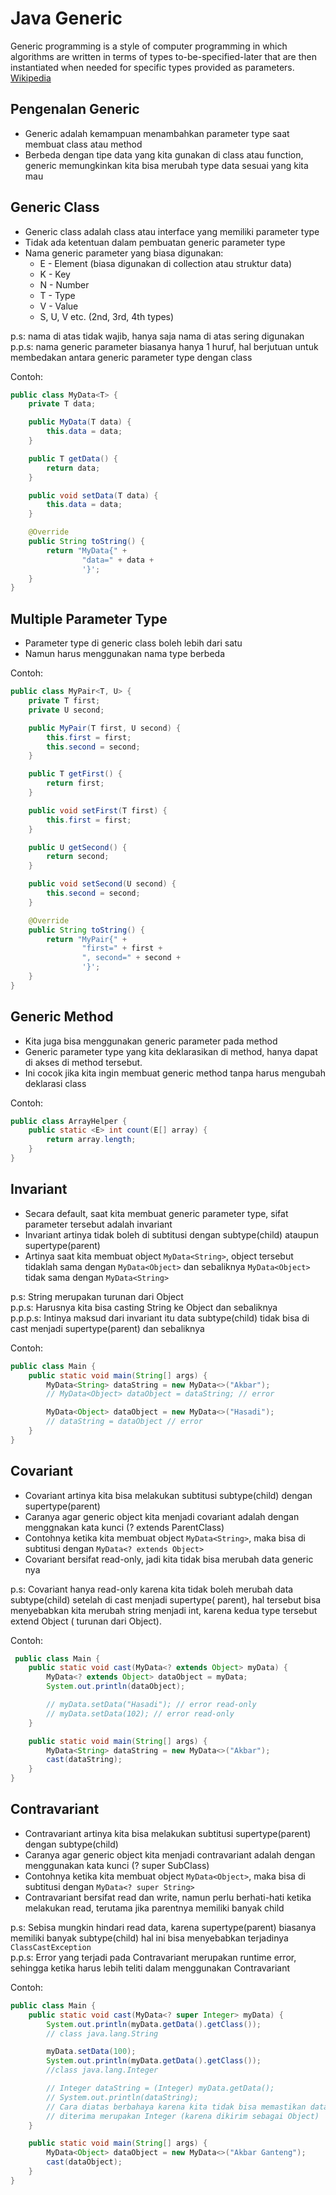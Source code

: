 # Java Generic

Generic programming is a style of computer programming in which algorithms are written in terms of types
to-be-specified-later that are then instantiated when needed for specific types provided as parameters.
[Wikipedia](https://en.wikipedia.org/wiki/Generic_programming)

## Pengenalan Generic

- Generic adalah kemampuan menambahkan parameter type saat membuat class atau method
- Berbeda dengan tipe data yang kita gunakan di class atau function, generic memungkinkan kita bisa merubah type data
  sesuai yang kita mau

## Generic Class

- Generic class adalah class atau interface yang memiliki parameter type
- Tidak ada ketentuan dalam pembuatan generic parameter type
- Nama generic parameter yang biasa digunakan:
    - E - Element (biasa digunakan di collection atau struktur data)
    - K - Key
    - N - Number
    - T - Type
    - V - Value
    - S, U, V etc. (2nd, 3rd, 4th types)

p.s: nama di atas tidak wajib, hanya saja nama di atas sering digunakan  
p.p.s: nama generic parameter biasanya hanya 1 huruf, hal berjutuan untuk membedakan antara generic parameter type
dengan class

Contoh:

```java
public class MyData<T> {
    private T data;

    public MyData(T data) {
        this.data = data;
    }

    public T getData() {
        return data;
    }

    public void setData(T data) {
        this.data = data;
    }

    @Override
    public String toString() {
        return "MyData{" +
                "data=" + data +
                '}';
    }
}
```

## Multiple Parameter Type

- Parameter type di generic class boleh lebih dari satu
- Namun harus menggunakan nama type berbeda

Contoh:

```java
public class MyPair<T, U> {
    private T first;
    private U second;

    public MyPair(T first, U second) {
        this.first = first;
        this.second = second;
    }

    public T getFirst() {
        return first;
    }

    public void setFirst(T first) {
        this.first = first;
    }

    public U getSecond() {
        return second;
    }

    public void setSecond(U second) {
        this.second = second;
    }

    @Override
    public String toString() {
        return "MyPair{" +
                "first=" + first +
                ", second=" + second +
                '}';
    }
}
```

## Generic Method

- Kita juga bisa menggunakan generic parameter pada method
- Generic parameter type yang kita deklarasikan di method, hanya dapat di akses di method tersebut.
- Ini cocok jika kita ingin membuat generic method tanpa harus mengubah deklarasi class

Contoh:

```java
public class ArrayHelper {
    public static <E> int count(E[] array) {
        return array.length;
    }
}
```

## Invariant

- Secara default, saat kita membuat generic parameter type, sifat parameter tersebut adalah invariant
- Invariant artinya tidak boleh di subtitusi dengan subtype(child) ataupun supertype(parent)
- Artinya saat kita membuat object ```MyData<String>```, object tersebut tidaklah sama dengan ```MyData<Object>``` dan
  sebaliknya  ```MyData<Object>``` tidak sama dengan ```MyData<String>```

p.s: String merupakan turunan dari Object  
p.p.s: Harusnya kita bisa casting String ke Object dan sebaliknya  
p.p.p.s: Intinya maksud dari invariant itu data subtype(child) tidak bisa di cast menjadi supertype(parent) dan
sebaliknya

Contoh:

```java
public class Main {
    public static void main(String[] args) {
        MyData<String> dataString = new MyData<>("Akbar");
        // MyData<Object> dataObject = dataString; // error

        MyData<Object> dataObject = new MyData<>("Hasadi");
        // dataString = dataObject // error
    }
}
```

## Covariant

- Covariant artinya kita bisa melakukan subtitusi subtype(child) dengan supertype(parent)
- Caranya agar generic object kita menjadi covariant adalah dengan menggnakan kata kunci (? extends ParentClass)
- Contohnya ketika kita membuat object ```MyData<String>```, maka bisa di subtitusi
  dengan ```MyData<? extends Object>```
- Covariant bersifat read-only, jadi kita tidak bisa merubah data generic nya

p.s: Covariant hanya read-only karena kita tidak boleh merubah data subtype(child) setelah di cast menjadi supertype(
parent), hal tersebut bisa menyebabkan kita merubah string menjadi int, karena kedua type tersebut extend Object (
turunan dari Object).

Contoh:

```java
 public class Main {
    public static void cast(MyData<? extends Object> myData) {
        MyData<? extends Object> dataObject = myData;
        System.out.println(dataObject);

        // myData.setData("Hasadi"); // error read-only
        // myData.setData(102); // error read-only
    }

    public static void main(String[] args) {
        MyData<String> dataString = new MyData<>("Akbar");
        cast(dataString);
    }
}
```

## Contravariant

- Contravariant artinya kita bisa melakukan subtitusi supertype(parent) dengan subtype(child)
- Caranya agar generic object kita menjadi contravariant adalah dengan menggunakan kata kunci (? super SubClass)
- Contohnya ketika kita membuat object ```MyData<Object>```, maka bisa di subtitusi dengan ```MyData<? super String>```
- Contravariant bersifat read dan write, namun perlu berhati-hati ketika melakukan read, terutama jika parentnya
  memiliki banyak child

p.s: Sebisa mungkin hindari read data, karena supertype(parent) biasanya memiliki banyak subtype(child) hal ini bisa
menyebabkan terjadinya ```ClassCastException```  
p.p.s: Error yang terjadi pada Contravariant merupakan runtime error, sehingga ketika harus lebih teliti dalam
menggunakan Contravariant

Contoh:

```java
public class Main {
    public static void cast(MyData<? super Integer> myData) {
        System.out.println(myData.getData().getClass());
        // class java.lang.String

        myData.setData(100);
        System.out.println(myData.getData().getClass());
        //class java.lang.Integer

        // Integer dataString = (Integer) myData.getData();
        // System.out.println(dataString);
        // Cara diatas berbahaya karena kita tidak bisa memastikan data yang
        // diterima merupakan Integer (karena dikirim sebagai Object)
    }

    public static void main(String[] args) {
        MyData<Object> dataObject = new MyData<>("Akbar Ganteng");
        cast(dataObject);
    }
}
```